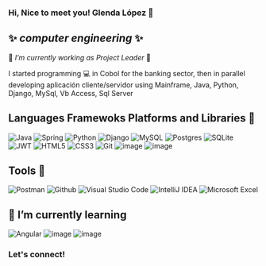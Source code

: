 ### Hi, Nice to meet you! Glenda López 👋
## ✨ _computer engineering_ ✨ 
  
🔭 _I’m currently working as Project Leader_ 🚀

  I started programming :computer: in Cobol for the banking sector, then in parallel developing  aplicación cliente/servidor using
   Mainframe, Java, Python, Django,  MySql, Vb Access, Sql Server 
   
   ## Languages Framewoks Platforms and Libraries :bookmark:
   ![Java](https://img.shields.io/badge/java-%23ED8B00.svg?style=for-the-badge&logo=java&logoColor=white)
   ![Spring](https://img.shields.io/badge/spring-%236DB33F.svg?style=for-the-badge&logo=spring&logoColor=white)
  ![Python](https://img.shields.io/badge/python-3670A0?style=for-the-badge&logo=python&logoColor=ffdd54)
   ![Django](https://img.shields.io/badge/django-%23092E20.svg?style=for-the-badge&logo=django&logoColor=white)
  ![MySQL](https://img.shields.io/badge/mysql-%2300f.svg?style=for-the-badge&logo=mysql&logoColor=white)
  ![Postgres](https://img.shields.io/badge/postgres-%23316192.svg?style=for-the-badge&logo=postgresql&logoColor=white)
  ![SQLite](https://img.shields.io/badge/sqlite-%2307405e.svg?style=for-the-badge&logo=sqlite&logoColor=white)
   ![JWT](https://img.shields.io/badge/JWT-black?style=for-the-badge&logo=JSON%20web%20tokens)
   ![HTML5](https://img.shields.io/badge/html5-%23E34F26.svg?style=for-the-badge&logo=html5&logoColor=white)
   ![CSS3](https://img.shields.io/badge/css3-%231572B6.svg?style=for-the-badge&logo=css3&logoColor=white)
   ![Git](https://img.shields.io/badge/git-%23F05033.svg?style=for-the-badge&logo=git&logoColor=white)
    ![image](https://i.ibb.co/1Z1ZJ0m/ibmdb.png)
    ![image](https://i.ibb.co/4mQdgVx/images.png)
 
 ## Tools :wrench:
 ![Postman](https://img.shields.io/badge/Postman-FF6C37?style=for-the-badge&logo=postman&logoColor=white)
 ![Github]( https://img.shields.io/badge/GitHub-100000?style=for-the-badge&logo=github&logoColor=white)
 ![Visual Studio Code](https://img.shields.io/badge/Visual%20Studio%20Code-0078d7.svg?style=for-the-badge&logo=visual-studio-code&logoColor=white)
 ![IntelliJ IDEA](https://img.shields.io/badge/IntelliJIDEA-000000.svg?style=for-the-badge&logo=intellij-idea&logoColor=white)
 ![Microsoft Excel](https://img.shields.io/badge/Microsoft_Excel-217346?style=for-the-badge&logo=microsoft-excel&logoColor=white)

 
 ## 🌱 I’m currently learning 
 ![Angular](https://img.shields.io/badge/angular-%23DD0031.svg?style=for-the-badge&logo=angular&logoColor=white)
 ![image](https://img.shields.io/badge/JavaScript-323330?style=for-the-badge&logo=javascript&logoColor=F7DF1E)
 ![image](https://img.shields.io/badge/Docker-2CA5E0?style=for-the-badge&logo=docker&logoColor=white)
 
 ### Let's connect!

 






